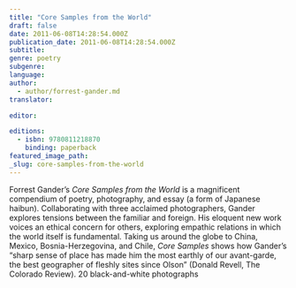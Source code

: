 ```yaml
---
title: "Core Samples from the World"
draft: false
date: 2011-06-08T14:28:54.000Z
publication_date: 2011-06-08T14:28:54.000Z
subtitle:
genre: poetry
subgenre:
language:
author:
  - author/forrest-gander.md
translator:

editor:

editions:
  - isbn: 9780811218870
    binding: paperback
featured_image_path:
_slug: core-samples-from-the-world
---
```


Forrest Gander’s _Core Samples from the World_ is a magnificent compendium of poetry, photography, and essay (a form of Japanese haibun). Collaborating with three acclaimed photographers, Gander explores tensions between the familiar and foreign. His eloquent new work voices an ethical concern for others, exploring empathic relations in which the world itself is fundamental. Taking us around the globe to China, Mexico, Bosnia-Herzegovina, and Chile, _Core Samples_ shows how Gander’s “sharp sense of place has made him the most earthly of our avant-garde, the best geographer of fleshly sites since Olson” (Donald Revell, The Colorado Review). 20 black-and-white photographs

